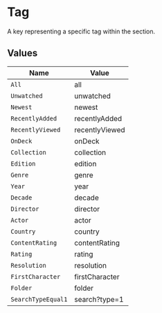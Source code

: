 # Tag

A key representing a specific tag within the section.


## Values

| Name               | Value              |
| ------------------ | ------------------ |
| `All`              | all                |
| `Unwatched`        | unwatched          |
| `Newest`           | newest             |
| `RecentlyAdded`    | recentlyAdded      |
| `RecentlyViewed`   | recentlyViewed     |
| `OnDeck`           | onDeck             |
| `Collection`       | collection         |
| `Edition`          | edition            |
| `Genre`            | genre              |
| `Year`             | year               |
| `Decade`           | decade             |
| `Director`         | director           |
| `Actor`            | actor              |
| `Country`          | country            |
| `ContentRating`    | contentRating      |
| `Rating`           | rating             |
| `Resolution`       | resolution         |
| `FirstCharacter`   | firstCharacter     |
| `Folder`           | folder             |
| `SearchTypeEqual1` | search?type=1      |